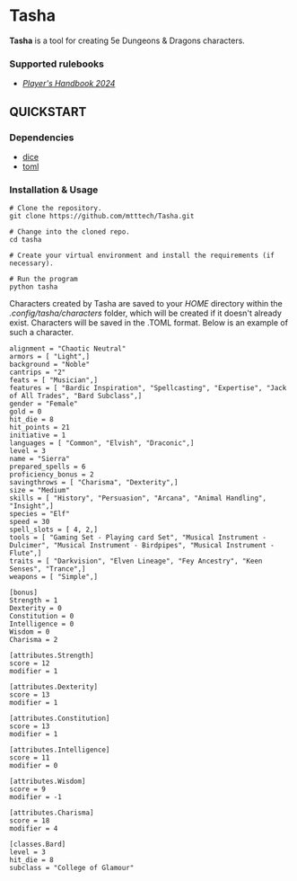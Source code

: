# Tasha

**Tasha** is a tool for creating 5e Dungeons & Dragons characters.

### Supported rulebooks

  * [*Player's Handbook 2024*](https://www.amazon.com/Dungeons-Dragons-Players-Handbook-Rulebook/dp/0786969512/ref=sr_1_1?crid=Q5CVDF9LEKCR&dib=eyJ2IjoiMSJ9.KggBZNS4k50B6gIGZykwyAllHlDPYc0OKbcSPRUnOeaf7xarl1Qh75B-svm690jDc5Ubb8NE7-FQlF93zPqJ4nzpY9hKrLipiAh3VdIXeklwDRgL2xhQ4qlb6L5frqXVCqZ5F1owxNa8HJ0u-NuittVd-wUBE2oeEdJ71qed1yNp4NM-Xmo6BZeInTeROhQtepObqQHkIYTsFvWXlIEA_iVEtS8JKbZkLz0AxGnJY9U.zsuk-fEv2n0ZfuKE8fzhKVaVLpChNEwjNZm2S8lZZIk&dib_tag=se&keywords=players%2Bhandbook%2B5e%2B2024&qid=1727028562&sprefix=players%2Caps%2C149&sr=8-1&th=1)

## QUICKSTART

### Dependencies

* [dice](https://github.com/borntyping/python-dice)
* [toml](https://github.com/uiri/toml)

### Installation & Usage

```
# Clone the repository.
git clone https://github.com/mtttech/Tasha.git

# Change into the cloned repo. 
cd tasha

# Create your virtual environment and install the requirements (if necessary).

# Run the program
python tasha
```

Characters created by Tasha are saved to your *HOME* directory within the *.config/tasha/characters* folder, which will be created if it doesn't already exist. Characters will be saved in the .TOML format. Below is an example of such a character.

```
alignment = "Chaotic Neutral"
armors = [ "Light",]
background = "Noble"
cantrips = "2"
feats = [ "Musician",]
features = [ "Bardic Inspiration", "Spellcasting", "Expertise", "Jack of All Trades", "Bard Subclass",]
gender = "Female"
gold = 0
hit_die = 8
hit_points = 21
initiative = 1
languages = [ "Common", "Elvish", "Draconic",]
level = 3
name = "Sierra"
prepared_spells = 6
proficiency_bonus = 2
savingthrows = [ "Charisma", "Dexterity",]
size = "Medium"
skills = [ "History", "Persuasion", "Arcana", "Animal Handling", "Insight",]
species = "Elf"
speed = 30
spell_slots = [ 4, 2,]
tools = [ "Gaming Set - Playing card Set", "Musical Instrument - Dulcimer", "Musical Instrument - Birdpipes", "Musical Instrument - Flute",]
traits = [ "Darkvision", "Elven Lineage", "Fey Ancestry", "Keen Senses", "Trance",]
weapons = [ "Simple",]

[bonus]
Strength = 1
Dexterity = 0
Constitution = 0
Intelligence = 0
Wisdom = 0
Charisma = 2

[attributes.Strength]
score = 12
modifier = 1

[attributes.Dexterity]
score = 13
modifier = 1

[attributes.Constitution]
score = 13
modifier = 1

[attributes.Intelligence]
score = 11
modifier = 0

[attributes.Wisdom]
score = 9
modifier = -1

[attributes.Charisma]
score = 18
modifier = 4

[classes.Bard]
level = 3
hit_die = 8
subclass = "College of Glamour"
```
